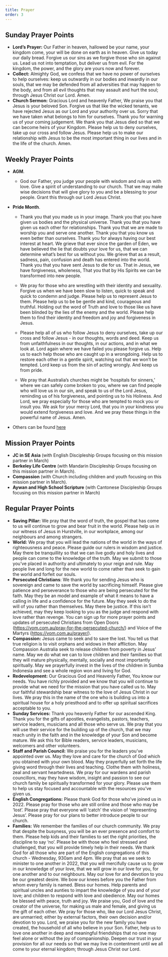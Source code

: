 ```yaml
---
title: Prayer
order: 3
---
```


## Sunday Prayer Points

- **Lord’s Prayer:** Our Father in heaven, hallowed be your name, your kingdom come, your will be done on earth as in heaven. Give us today our daily bread. Forgive us our sins as we forgive those who sin against us. Lead us not into temptation, but deliver us from evil. For the kingdom, the power, and the glory are yours now and forever.
- **Collect:** Almighty God, we confess that we have no power of ourselves to help ourselves: keep us outwardly in our bodies and inwardly in our souls, that we may be defended from all adversities that may happen to the body, and from all evil thoughts that may assault and hurt the soul; through Jesus Christ our Lord. Amen.
- **Church Sermon:** Gracious Lord and heavenly Father, We praise you that Jesus is your beloved Son. Forgive us that like the wicked tenants, we have rejected Jesus as our Lord and your authority over us. Sorry that we have taken what belongs to him for ourselves. Thank you for warning us of your coming judgement. We thank you that Jesus died so that we can become heirs of your Kingdom. Please help us to deny ourselves, take up our cross and follow Jesus. Please help us to make our relationship with Jesus to be the most important thing in our lives and in the life of the church. Amen.   



## Weekly Prayer Points

- **AGM**.
  - God our Father, you judge your people with wisdom and rule us with love. Give a spirit of understanding to our church. That we may make wise decisions that will give glory to you and be a blessing to your people. Grant this through our Lord Jesus Christ.

- **Pride Month**.
  - Thank you that you made us in your image. Thank you that you have given us bodies and the physical universe. Thank you that you have given us each other for relationships. Thank you that we are made to worship you and serve one another. Thank you that you know us even better than ourselves. Thank you for always having our best interest at heart. We grieve that ever since the garden of Eden, we have believed the lie that doubts your love for us, that we can determine what’s best for us without you. We grieve that as a result,  sadness, pain, confusion and death has entered into the world. Thank you that you have sent Jesus to die for us. That in Jesus, we have forgiveness, wholeness,  That you that by His Spirits we can be transformed into new people. 

  - We pray for those who are wrestling with their identity and sexuality. Forgive us when we have been slow to listen, quick to speak and quick to condemn and judge. Please help us to represent Jesus to them. Please help us to be be gentle and kind, courageous and truthful. Holding out the word of Truth and love to those like us have been blinded by the lies of the enemy and the world. Please help them to find their identity and freedom and joy and forgiveness in Jesus. 

  - Please help all of us who follow Jesus to deny ourselves, take up our cross and follow Jesus - in our thoughts, words and deed. Keep us from unfaithfulness in our thoughts, in our actions, and in what we look at. Lord again where we have failed you please forgive us. Help us to each help those who are caught up in a wrongdoing. Help us to restore each other in a gentle spirit, watching out that we won’t be tempted. Lord keep us from the sin of acting wrongly. And keep us from pride. 

  - We pray that Australia’s churches might be ‘hospitals for sinners,’ where we can safely come broken to you, where we can find people who will love us in our sin, and speak to us of the Lord Jesus, reminding us of his forgiveness, and pointing us to his Holiness. And Lord, we pray especially for those who are tempted to mock you or insult you. We ask for your mercy Lord, that you in your kindness you would extend forgiveness and love. And we pray these things in the powerful name of Jesus. Amen.

- Others can be found [here](https://stgeorgeshurstville.org.au/prayer)

## Mission Prayer Points

- **JC in SE Asia** (with English Discipleship Groups focusing on this mission partner in March)
- **Berkeley Life Centre** (with Mandarin Discipleship Groups focusing on this mission partner in March). 
- **Compassion** (with Church including children and youth focusing on this mission partner in March).
- **Aywan and High School Scripture** (with Cantonese Discipleship Groups focusing on this mission partner in March)

## Regular Prayer Points

- **Saving Pillar:** We pray that the word of truth, the gospel that has come to us will continue to grow and bear fruit in the world. Please help us in our witness of Jesus in Hurstville, in our workplace, among our neighbours and among strangers.
- **World:** We pray that you will lead the nations of the world in the ways of righteousness and peace. Please guide our rulers in wisdom and justice. May there be tranquillity so that we can live godly and holy lives and people can come to the knowledge of the truth. May we submit to those you’ve placed in authority and ultimately to your reign and rule. May people live and long for the new world to come rather than seek to gain the world and forfeit our souls. 
- **Persecuted Christians**: We thank you for sending Jesus who is sovereign and came to save the world by sacrificing himself. Please give patience and perseverance to those who are being persecuted for the faith. May they be an model and example of what it means to have a calling in life and a confidence for the future. May they seek to do the will of you rather than themselves. May there be justice. If this isn’t achieved, may they keep looking to you as the judge and respond with love rather than revenge. You can sign up for more prayer points and updates of persecuted Christians from Open Doors (https://vom.com.au/pray-for-the-persecuted-church/) and Voice of the Martyrs (https://vom.com.au/prayer/). 
- **Compassion:** Jesus came to seek and to save the lost. You tell us that true religion is to visit orphans and widows in their affliction. May Compassion Australia seek to release children from poverty in Jesus’ name. May we do what we can to love children and their families so that they will mature physically, mentally, socially and most importantly spiritually. May we prayerfully invest in the lives of the children in Sumba Indonesia and see a whole region won and living for God. 
- **Redevelopment:** Our Gracious God and Heavenly Father, You know our needs. You have richly provided and we know that you will continue to provide what we need for the mission that you have called us to. May our faithful stewardship bear witness to the love of Jesus Christ in our lives. We pray this in the name of the one who is building us into a spiritual house for a holy priesthood and to offer up spiritual sacrifices acceptable to you.
- **Sunday Services:** Thank you heavenly Father for our ascended King. Thank you for the gifts of apostles, evangelists, pastors, teachers, service leaders, musicians and all those who serve us. We pray that you will use their service for the building up of the church, that we may reach unity in the faith and in the knowledge of your Son and become mature. We ask this for Bible readers, service leaders, musicians, welcomers and other volunteers. 
- **Staff and Parish Council:** We praise you for the leaders you’ve appointed over us. May they love and care for the church of God which you obtained with your own blood. May they prayerfully set forth the life giving word through their lives and teaching. Clothe them with holiness, zeal and servant heartedness. We pray for our wardens and parish councillors, may they have wisdom, insight and passion to see our church family be spiritually transformed for your glory. Please use them to help us stay focused and accountable with the resources you’ve given us. 
- **English Congregations:** Please thank God for those who’ve joined us in 2022. Please pray for those who are still online and those who may be ‘lost’. Please pray that everyone will ‘catch’ the vision of ‘representing Jesus’. Please pray for our plans to better introduce people to our church. 
- **Families:** We remember the families of our church community. We pray that despite the busyness, you will be an ever presence and comfort to them. Please help kids and their families to set the right priorities, the discipline to say ‘no’. Please be with those who feel stressed and challenged, that you will provide timely help in their needs. We thank God for all those who are part of the English congregations of this church - Wednesday, 930am and 4pm. We pray that as we seek to minister to one another in 2022, that you will mercifully cause us to grow in our knowledge of your love, that we will grow in our love for you, for one another and to our neighbours. May our love for and devotion to you be our greatest desire. We bow our knees before you the Father from whom every family is named. Bless our homes. Help parents and spiritual uncles and aunties to impart the knowledge of you and of your love; and children to respond with love and obedience. May our homes be blessed with peace, truth and joy. We praise you, God of love and the creator of the universe, for making us male and female, and giving us the gift of each other. We pray for those who, like our Lord Jesus Christ, are unmarried; either by external factors, their own decision and/or devotion to you. Lord, we praise you for the new family you have created, the household of all who believe in your Son. Father, help us to love one another in deep and meaningful friendships that no one may feel alone or without the joy of companionship. Deepen our trust in your provision for all our needs so that we may live in contentment until we all come to your eternal kingdom; through Jesus Christ our Lord. 


